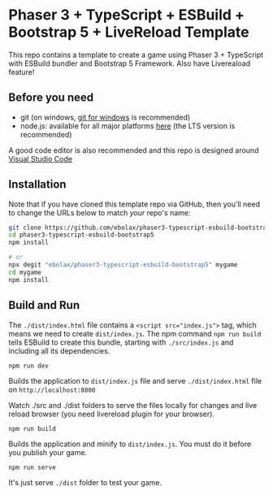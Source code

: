 # Phaser 3 + TypeScript + ESBuild + Bootstrap 5 + LiveReload Template

This repo contains a template to create a game using Phaser 3 + TypeScript with ESBuild bundler and Bootstrap 5 Framework. Also have Livereaload feature!

## Before you need

- git (on windows, [git for windows](https://git-scm.com/download/win) is recommended)
- node.js: available for all major platforms [here](https://nodejs.org/en/download/) (the LTS version is recommended)

A good code editor is also recommended and this repo is designed around [Visual Studio Code](https://code.visualstudio.com/)

## **Installation**

Note that if you have cloned this template repo via GitHub, then you'll need to change the URLs below to match _your_ repo's name:

```bash
git clone https://github.com/ebolax/phaser3-typescript-esbuild-bootstrap5
cd phaser3-typescript-esbuild-bootstrap5
npm install

# or
npx degit "ebolax/phaser3-typescript-esbuild-bootstrap5" mygame
cd mygame
npm install
```

## **Build and Run**

The `./dist/index.html` file contains a `<script src="index.js">` tag, which means we need to create `dist/index.js`. The npm command `npm run build` tells ESBuild to create this bundle, starting with `./src/index.js` and including all its dependencies.

    npm run dev

Builds the application to `dist/index.js` file and serve `./dist/index.html` file on `http://localhost:8000`

Watch ./src and ./dist folders to serve the files locally for changes and live reload browser (you need livereload plugin for your browser).

    npm run build

Builds the application and minify to `dist/index.js`. You must do it before you publish your game.

    npm run serve

It's just serve `./dist` folder to test your game.